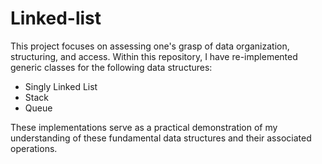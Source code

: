 # Linked-list

This project focuses on assessing one's grasp of data organization, structuring, and access. Within this repository, I have re-implemented generic classes for the following data structures:

- Singly Linked List
- Stack
- Queue

These implementations serve as a practical demonstration of my understanding of these fundamental data structures and their associated operations.